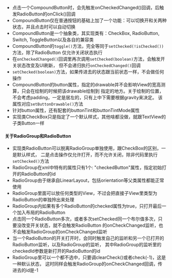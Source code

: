 - 点击一个CompoundButton时，会先触发onCheckedChanged()回调，后触发RadioButton的onClick()回调
- CompoundButton仅在普通按钮的基础上加了一个功能：可以切换开和关两种状态，并且点击时可以自动切换
- CompoundButton是一个抽象类，其实现类有：CheckBox, RadioButton, Switch, ToggleButton以及各自的兼容类
- CompoundButton的`toggle()`方法，完全等同于`setChecked(!isChecked())`方法，除了RadioButton
    仅允许关闭状态执行
- 在`onCheckedChanged()`回调里再次调用`setChecked(boolean)`方法，会触发开关状态改变及UI刷新，
    但不会递归执行`onCheckedChanged()`回调
- `setChecked(boolean)`方法，如果传进去的状态跟当前状态一样，不会做任何操作
- CompoundButton的button属性，指定的drawable并不会影响View的宽高测算，只会在绘制的时候把该drawable绘制到
    指定的地方。关于绘制的位置，不会考虑padding，一定是居左的，只有上中下需要根据gravity来决定。
    该属性对应`setButtonDrawable()`方法
- 针对button属性，还有配套的buttonTint和buttonTintMode属性
- 实现类CheckBox只是指定了一个默认样式，其他啥都没做，就跟TextView的子类Button一样
    
#### 关于RadioGroup和RadioButton
- 实现类RadioButton可以脱离RadioGroup单独使用，跟CheckBox的区别，一是默认样式，
    二是点击操作仅允许打开，而不允许关闭，除非代码里执行`setChecked()`方法
- RadioGroup在xml中特有的属性只有1个: "checkedButton"属性，指定初始打开的RadioButton的id
- RadioGroup由于继承自LinearLayout，包括orientation等父类属性都能正常使用
- RadioGroup里面可以放任何类型的View，不过会把直接子View里类型为RadioButton的单独拎出来处理
- RadioGroup内如果有多个RadioButton的checked属性为true，只打开最后一个加入布局的RadioButton
- 点击同一个RadioButton多次，或者多次setChecked同一个布尔值多次，只要没改变开关状态，就不会触发RadioButton
    的onCheckChanged监听，也不会触发RadioGroup的onCheckChanged监听
- 当一个RadioButton的开关打开时，会同时触发自己的监听和另一个已打开的RadioButton监听，以及RadioGroup的监听，
    其中RadioGroup的监听里的checkedId参数是新打开的RadioButton的id
- RadioGroup里可以一个都不选中，只要调clearCheck()或者check(-1)，这是一种默认状态，
    这时同样会触发RadioGroup的onCheckChanged回调，传进去的id是-1